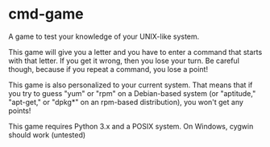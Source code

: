 cmd-game
========
A game to test your knowledge of your UNIX-like system.

This game will give you a letter and you have to enter a command that starts with that letter. 
If you get it wrong, then you lose your turn. 
Be careful though, because if you repeat a command, you lose a point!

This game is also personalized to your current system. 
That means that if you try to guess "yum" or "rpm" on a Debian-based system (or "aptitude," "apt-get," or "dpkg*" on an rpm-based distribution), you won't get any points!

This game requires Python 3.x and a POSIX system. On Windows, cygwin should work (untested)
